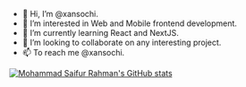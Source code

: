 - 👋 Hi, I’m @xansochi.
- 👀 I’m interested in Web and Mobile frontend development.
- 🌱 I’m currently learning React and NextJS.
- 💞️ I’m looking to collaborate on any interesting project.
- 📫 To reach me @xansochi.

[![Mohammad Saifur Rahman's GitHub stats](https://github-readme-stats.vercel.app/api/top-langs?username=saifurrahman1193&hide=html,scss,stylus,blade,jupyter%20notebook,python,css,shell,batchfile,dockerfile,typescript&theme=algolia&show_icons=true)](https://github.com/saifurrahman1193)
<!---
xansochi/xansochi is a ✨ special ✨ repository because its `README.md` (this file) appears on your GitHub profile.
You can click the Preview link to take a look at your changes.
--->
